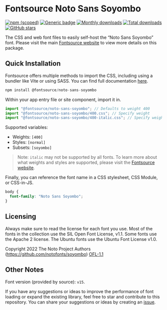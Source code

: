 # Fontsource Noto Sans Soyombo

[![npm (scoped)](https://img.shields.io/npm/v/@fontsource/noto-sans-soyombo?color=brightgreen)](https://www.npmjs.com/package/@fontsource/noto-sans-soyombo) [![Generic badge](https://img.shields.io/badge/fontsource-passing-brightgreen)](https://github.com/fontsource/fontsource) [![Monthly downloads](https://badgen.net/npm/dm/@fontsource/noto-sans-soyombo)](https://github.com/fontsource/fontsource) [![Total downloads](https://badgen.net/npm/dt/@fontsource/noto-sans-soyombo)](https://github.com/fontsource/fontsource) [![GitHub stars](https://img.shields.io/github/stars/fontsource/fontsource.svg?style=social&label=Star)](https://github.com/fontsource/fontsource/stargazers)

The CSS and web font files to easily self-host the “Noto Sans Soyombo” font. Please visit the main [Fontsource website](https://fontsource.org/fonts/noto-sans-soyombo) to view more details on this package.

## Quick Installation

Fontsource offers multiple methods to import the CSS, including using a bundler like Vite or using SASS. You can find full documentation [here](https://fontsource.org/docs/getting-started/introduction).

```javascript
npm install @fontsource/noto-sans-soyombo
```

Within your app entry file or site component, import it in.

```javascript
import "@fontsource/noto-sans-soyombo"; // Defaults to weight 400
import "@fontsource/noto-sans-soyombo/400.css"; // Specify weight
import "@fontsource/noto-sans-soyombo/400-italic.css"; // Specify weight and style
```

Supported variables:
- Weights: `[400]`
- Styles: `[normal]`
- Subsets: `[soyombo]`

> Note: `italic` may not be supported by all fonts. To learn more about what weights and styles are supported, please visit the [Fontsource website](https://fontsource.org/fonts/noto-sans-soyombo).

Finally, you can reference the font name in a CSS stylesheet, CSS Module, or CSS-in-JS.

```css
body {
  font-family: "Noto Sans Soyombo";
}
```

## Licensing
Always make sure to read the license for each font you use. Most of the fonts in the collection use the SIL Open Font License, v1.1. Some fonts use the Apache 2 license. The Ubuntu fonts use the Ubuntu Font License v1.0.

Copyright 2022 The Noto Project Authors (https://github.com/notofonts/soyombo)
[OFL-1.1](http://scripts.sil.org/OFL)

## Other Notes
Font version (provided by source): `v15`.

If you have any suggestions or ideas to improve the performance of font loading or expand the existing library, feel free to star and contribute to this repository. You can share your suggestions or ideas by creating an [issue](https://github.com/fontsource/fontsource/issues).